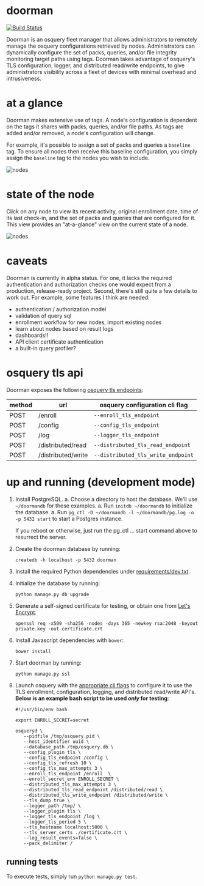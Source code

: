 # doorman

[![Build Status](https://travis-ci.org/mwielgoszewski/doorman.svg?branch=master)](https://travis-ci.org/mwielgoszewski/doorman)

Doorman is an osquery fleet manager that allows administrators to remotely manage the osquery configurations retrieved by nodes. Administrators can dynamically configure the set of packs, queries, and/or file integrity monitoring target paths using tags. Doorman takes advantage of osquery's TLS configuration, logger, and distributed read/write endpoints, to give administrators visibility across a fleet of devices with minimal overhead and intrusiveness.

# at a glance

Doorman makes extensive use of tags. A node's configuration is dependent on the tags it shares with packs, queries, and/or file paths. As tags are added and/or removed, a node's configuration will change.

For example, it's possible to assign a set of packs and queries a `baseline` tag. To ensure all nodes then receive this baseline configuration, you simply assign the `baseline` tag to the nodes you wish to include.

![nodes](https://raw.githubusercontent.com/mwielgoszewski/doorman/master/docs/screenshots/nodes.png)

# state of the node

Click on any node to view its recent activity, original enrollment date, time of its last check-in, and the set of packs and queries that are configured for it. This view provides an "at-a-glance" view on the current state of a node.

![nodes](https://raw.githubusercontent.com/mwielgoszewski/doorman/master/docs/screenshots/node.png)


# caveats

Doorman is currently in alpha status. For one, it lacks the required authentication and authorization checks one would expect from a production, release-ready project. Second, there's still quite a few details to work out. For example, some features I think are needed:

* authentication / authorization model
* validation of query sql
* enrollment workflow for new nodes, import existing nodes
* learn about nodes based on result logs
* dashboards!!
* API client certificate authentication
* a built-in query profiler?


# osquery tls api

Doorman exposes the following [osquery tls endpoints](https://osquery.readthedocs.org/en/stable/deployment/remote/#remote-server-api):

method | url | osquery configuration cli flag
-------|-----|-------------------------------
POST   | /enroll | `--enroll_tls_endpoint`
POST   | /config | `--config_tls_endpoint`
POST   | /log | `--logger_tls_endpoint`
POST   | /distributed/read | `--distributed_tls_read_endpoint`
POST   | /distributed/write | `--distributed_tls_write_endpoint`


# up and running (development mode)

1. Install PostgreSQL.
    a. Choose a directory to host the database. We'll use `~/doormandb` for these examples.
    a. Run `initdb ~/doormandb` to initialize the database.
    a. Run `pg_ctl -D ~/doormandb -l ~/doormandb/pg.log -o -p 5432 start` to start a Postgres instance.

    If you reboot or otherwise, just run the pg_ctl ... start command above to resurrect the server.

1. Create the doorman database by running:

    ~~~
    createdb -h localhost -p 5432 doorman
    ~~~

1. Install the required Python dependencies under [requirements/dev.txt](https://github.com/mwielgoszewski/doorman/blob/master/requirements/dev.txt).

1. Initialize the database by running:

    ~~~
    python manage.py db upgrade
    ~~~

1. Generate a self-signed certificate for testing, or obtain one from [Let's Encrypt](https://letsencrypt.org/).

    ~~~
    openssl req -x509 -sha256 -nodes -days 365 -newkey rsa:2048 -keyout private.key -out certificate.crt
    ~~~

1. Install Javascript dependencies with `bower`:

    ~~~
    bower install
    ~~~

1. Start doorman by running:

    ~~~
    python manage.py ssl
    ~~~

1. Launch osquery with the [appropriate cli flags](https://osquery.readthedocs.org/en/stable/installation/cli-flags/#remote-settings-optional-for-configloggerdistributed-flags) to configure it to use the TLS enrollment, configuration, logging, and distributed read/write API's. **Below is an example bash script to be used _only_ for testing**:

    ~~~
    #!/usr/bin/env bash
    
    export ENROLL_SECRET=secret
    
    osqueryd \
       --pidfile /tmp/osquery.pid \
       --host_identifier uuid \
       --database_path /tmp/osquery.db \
       --config_plugin tls \
       --config_tls_endpoint /config \
       --config_tls_refresh 10 \
       --config_tls_max_attempts 3 \
       --enroll_tls_endpoint /enroll  \
       --enroll_secret_env ENROLL_SECRET \
       --distributed_tls_max_attempts 3 \
       --distributed_tls_read_endpoint /distributed/read \
       --distributed_tls_write_endpoint /distributed/write \
       --tls_dump true \
       --logger_path /tmp/ \
       --logger_plugin tls \
       --logger_tls_endpoint /log \
       --logger_tls_period 5 \
       --tls_hostname localhost:5000 \
       --tls_server_certs ./certificate.crt \
       --log_result_events=false \
       --pack_delimiter /
    ~~~

## running tests

To execute tests, simply run `python manage.py test`.
